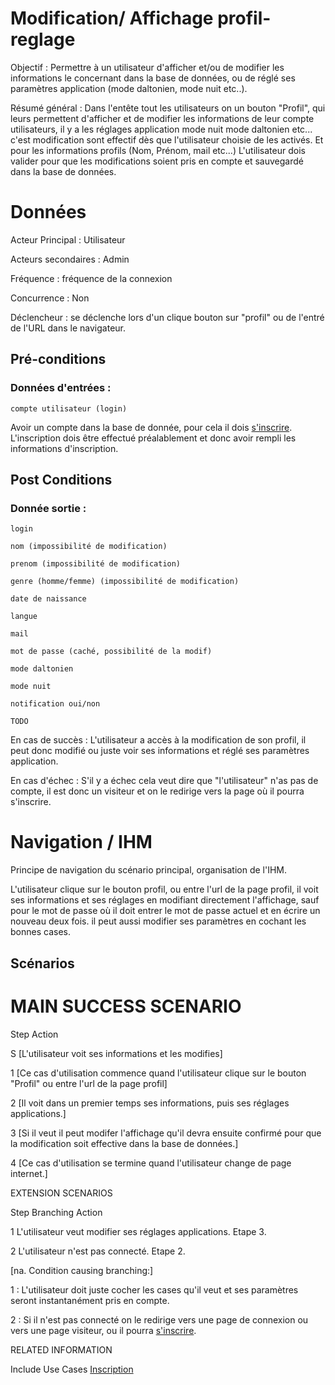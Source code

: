# Modification/ Affichage profil-reglage

Objectif :  Permettre à un utilisateur d'afficher et/ou de modifier les informations le concernant dans la base de données, ou de réglé ses paramètres application (mode daltonien, mode nuit etc..).

Résumé général : Dans l'entête tout les utilisateurs on un bouton "Profil", qui leurs permettent d'afficher et de modifier les informations de leur compte utilisateurs, il y a les réglages application mode nuit mode daltonien etc... c'est modification sont effectif dès que l'utilisateur choisie de les activés. Et pour les informations profils (Nom, Prénom, mail etc...) L'utilisateur dois valider pour que les modifications soient pris en compte et sauvegardé dans la base de données. 

# Données


Acteur Principal : Utilisateur

Acteurs secondaires : Admin

Fréquence   : fréquence de la connexion

Concurrence : Non

Déclencheur : se déclenche lors d'un clique bouton sur "profil" ou de l'entré de l'URL dans le navigateur.


## Pré-conditions

### Données d'entrées :

    compte utilisateur (login)

Avoir un compte dans la base de donnée, pour cela il dois [s'inscrire](/inscription.md).
L'inscription dois être effectué préalablement et donc avoir rempli les informations d'inscription.


## Post Conditions

### Donnée sortie :

    login

	nom (impossibilité de modification)

	prenom (impossibilité de modification)

	genre (homme/femme) (impossibilité de modification)

	date de naissance

	langue

	mail

	mot de passe (caché, possibilité de la modif)

	mode daltonien

	mode nuit

	notification oui/non

	TODO


En cas de succès : L'utilisateur a accès à la modification de son profil, il peut donc modifié ou juste voir ses informations et réglé ses paramètres application.

En cas d'échec : S'il y a échec cela veut dire que "l'utilisateur" n'as pas de compte, il est donc un visiteur et on le redirige vers la page où il pourra s'inscrire.


# Navigation / IHM 

Principe de navigation du scénario principal, organisation de l'IHM.

L'utilisateur clique sur le bouton profil, ou entre l'url de la page profil, il voit ses informations et ses réglages en modifiant directement l'affichage, sauf pour le mot de passe où il doit entrer le mot de passe actuel et en écrire un nouveau deux fois. il peut aussi modifier ses paramètres en cochant les bonnes cases.

## Scénarios

# MAIN SUCCESS SCENARIO

Step	Action

S	[L'utilisateur voit ses informations et les modifies]

1	[Ce cas d'utilisation commence quand l'utilisateur clique sur le bouton "Profil" ou entre l'url de la page profil]

2	[Il voit dans un premier temps ses informations, puis ses réglages applications.]

3	[Si il veut il peut modifer l'affichage qu'il devra ensuite confirmé pour que la modification soit effective dans la base de données.]

4	[Ce cas d'utilisation se termine quand l'utilisateur change de page internet.]


EXTENSION SCENARIOS

Step	Branching Action

1	L'utilisateur veut modifier ses réglages applications. Etape 3.

2   L'utilisateur n'est pas connecté. Etape 2.

[na.  Condition causing branching:] 

1 : L'utilisateur doit juste cocher les cases qu'il veut et ses paramètres seront instantanément pris en compte.

2 : Si il n'est pas connecté on le redirige vers une page de connexion ou vers une page visiteur, ou il pourra [s'inscrire](/inscription.md).
	


RELATED INFORMATION

Include Use Cases	[Inscription](/inscription.md)


<!--- 
Author : Jordan
Validator : Raphael 
-->


